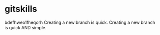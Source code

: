 # gitskills
bdefhweo1fheqorh
Creating a new branch is quick.
Creating a new branch is quick AND simple.
